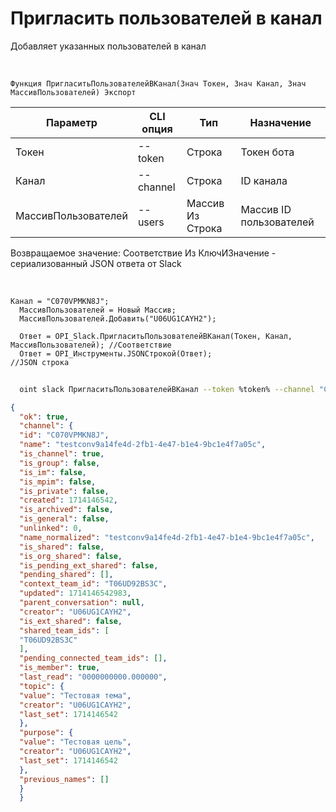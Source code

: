 ﻿---
sidebar_position: 7
---

# Пригласить пользователей в канал
 Добавляет указанных пользователей в канал


<br/>


`Функция ПригласитьПользователейВКанал(Знач Токен, Знач Канал, Знач МассивПользователей) Экспорт`

  | Параметр | CLI опция | Тип | Назначение |
  |-|-|-|-|
  | Токен | --token | Строка | Токен бота |
  | Канал | --channel | Строка | ID канала |
  | МассивПользователей | --users | Массив Из Строка | Массив ID пользователей |

  
  Возвращаемое значение:   Соответствие Из КлючИЗначение - сериализованный JSON ответа от Slack

<br/>




```bsl title="Пример кода"
Канал = "C070VPMKN8J";
  МассивПользователей = Новый Массив;
  МассивПользователей.Добавить("U06UG1CAYH2");
  
  Ответ = OPI_Slack.ПригласитьПользователейВКанал(Токен, Канал, МассивПользователей); //Соответствие
  Ответ = OPI_Инструменты.JSONСтрокой(Ответ);                                         //JSON строка
```
	


```sh title="Пример команды CLI"
    
  oint slack ПригласитьПользователейВКанал --token %token% --channel "C070VPMKN8J" --users %users%

```

```json title="Результат"
{
  "ok": true,
  "channel": {
  "id": "C070VPMKN8J",
  "name": "testconv9a14fe4d-2fb1-4e47-b1e4-9bc1e4f7a05c",
  "is_channel": true,
  "is_group": false,
  "is_im": false,
  "is_mpim": false,
  "is_private": false,
  "created": 1714146542,
  "is_archived": false,
  "is_general": false,
  "unlinked": 0,
  "name_normalized": "testconv9a14fe4d-2fb1-4e47-b1e4-9bc1e4f7a05c",
  "is_shared": false,
  "is_org_shared": false,
  "is_pending_ext_shared": false,
  "pending_shared": [],
  "context_team_id": "T06UD92BS3C",
  "updated": 1714146542983,
  "parent_conversation": null,
  "creator": "U06UG1CAYH2",
  "is_ext_shared": false,
  "shared_team_ids": [
  "T06UD92BS3C"
  ],
  "pending_connected_team_ids": [],
  "is_member": true,
  "last_read": "0000000000.000000",
  "topic": {
  "value": "Тестовая тема",
  "creator": "U06UG1CAYH2",
  "last_set": 1714146542
  },
  "purpose": {
  "value": "Тестовая цель",
  "creator": "U06UG1CAYH2",
  "last_set": 1714146542
  },
  "previous_names": []
  }
  }
```
